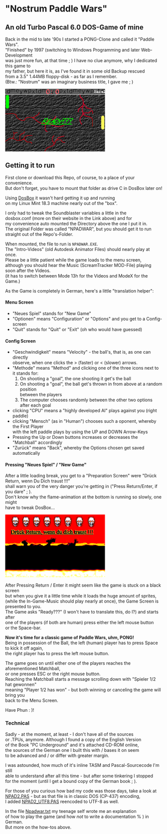 # "Nostrum Paddle Wars"

## An old Turbo Pascal 6.0 DOS-Game of mine

Back in the mid to late '90s I started a PONG-Clone and called it "Paddle Wars".  
"Finished" by 1997 (switching to Windows Programming and later Web-Development  
was just more fun, at that time ; ) I have no clue anymore, why I dedicated this game to  
my father, but here it is, as I've found it in some old Backup rescued  
from a 3.5" 1.44MB floppy-disk - as far as I remember.  
(Btw.: "Nostrum" was an imaginary business title, I gave me ; )

![Paddle Wars Game Screen](imgs/npadwar_002.png)

## Getting it to run

First clone or download this Repo, of course, to a place of your convenience.  
But don't forget, you have to mount that folder as drive C in DosBox later on!

Using [DosBox](https://www.dosbox.com/) it wasn't hard getting it up and running  
on my Linux Mint 18.3 machine nearly out of the "box".

I only had to tweak the Soundblaster variables a little in the  
dosbox.conf (more on their website in the Link above) and for  
my convenience auto mounted the Directory above the one I put it in.  
The original Folder was called "NPADWAR", but you should get it to run  
straight out of the Repo's-Folder.

When mounted, the file to run is ```NPADWAR.EXE```.  
The "Intro-Videos" (old Autodesk Animator Files) should nearly play at once.  
Please be a little patient while the game loads to the menu screen,  
although you should hear the Music (ScreamTracker MOD-File) playing
soon after the Videos.  
(it has to switch between Mode 13h for the Videos and ModeX for the Game.)

As the Game is completely in German, here's a little "translation helper":  

#### Menu Screen
* "Neues Spiel" stands for "New Game"
* "Optionen" means "Configuration" or "Options" and you get to a Config-screen
* "Quit" stands for "Quit" or "Exit" (oh who would have guessed)

#### Config Screen
* "Geschwindigkeit" means "Velocity" - the ball's, that is, as one can directly   
  observe, when one clicks the > (faster) or < (slower) arrows.
* "Methode" means "Method" and clicking one of the three icons next to it stands for:  
  1. On shooting a "goal", the one shooting it get's the ball  
  2. On shooting a "goal", the ball get's thrown in from above at a random position    
     between the players  
  3. The computer chooses randomly between the other two options after each goal  
* clicking "CPU" means a "highly developed AI" plays against you (right paddle)
* clicking "Mensch" (as in "Human") chooses such a oponent, whereby the First Player  
  with the left paddle plays by using the UP and DOWN Arrow-Keys
* Pressing the Up or Down buttons increases or decreases the "Matchball" accordingly
* "Zurück" means "Back", whereby the Options chosen get saved automatically

#### Pressing "Neues Spiel" / "New Game"

After a little loading break, you get to a "Preparation Screen" were
"Drück Return, wenn Du Dich traust !!!"  
shall warn you of the very danger you're getting in ("Press Return/Enter, if you dare" ; ).  
Don't know why the flame-animation at the bottom is running so slowly, one might  
have to tweak DosBox...  

![Heed the Warning Screen](imgs/npadwar_001.png)

After Pressing Return / Enter it might seem like the game is stuck on a black screen  
but when you give it a little time while it loads the huge amount of sprites,  
(while the In-Game-Music should play nearly at once), the Game Screen is presented
to you.  
The Game asks "Ready???" (I won't have to translate this, do I?) and starts after  
one of the players (if both are human) press either the left mouse button  
or the Space-bar.  

__Now it's time for a classic game of Paddle Wars, uhm, PONG!__   
Being in possession of the Ball, the left (human) player has to press Space
to kick it off again,  
the right player has to press the left mouse button.

The game goes on until either one of the players reaches the aforementioned Matchball,  
or one presses ESC or the right mouse button.  
Reaching the Matchball starts a message scrolling down with "Spieler 1/2 hat gewonnen"  
meaning "Player 1/2 has won" - but both winning or canceling the game will bring you  
back to the Menu Screen.

Have Phun : )!

### Technical

Sadly - at the moment, at least - I don't have all of the sources  
or .TPUs, anymore. Although I found a copy of the English Version  
of the Book "PC Underground" and it's attached CD-ROM online,  
the sources of the German one I built this with / bases it on seem  
to be advanced and / or differ with greater margin.

I was astounded, how much of it's inline TASM and Pascal-Sourcecode I'm still  
able to understand after all this time - but after some tinkering I stopped  
for the moment (until I get a bound copy of the German book ; ).  

For those of you curious how bad my code was those days, take a look at  
[NPAD2.PAS](src/NPAD2.PAS) - but as that file is in classic DOS (CP-437) encoding,  
I added [NPAD2_UTF8.PAS](src/NPAD2_UTF8.PAS) reencoded to UTF-8 as well.

In the file [Npadwar.txt](Npadwar.txt) my teenage self wrote me an explanation  
of how to play the game (and how *not* to write a documentation % ) in German.  
But more on the how-tos above.
